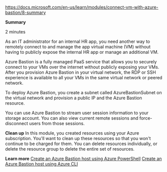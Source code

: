 https://docs.microsoft.com/en-us/learn/modules/connect-vm-with-azure-bastion/8-summary

**Summary**

2 minutes

As an IT administrator for an internal HR app, you need another way to remotely connect to and manage the app virtual machine (VM) without having to publicly expose the internal HR app or manage an additional VM.

Azure Bastion is a fully managed PaaS service that allows you to securely connect to your VMs over the internet without publicly exposing your VMs. After you provision Azure Bastion in your virtual network, the RDP or SSH experience is available to all your 
VMs in the same virtual network or peered network.

To deploy Azure Bastion, you create a subnet called AzureBastionSubnet on the virtual network and provision a public IP and the Azure Bastion resource.

You can use Azure Bastion to stream user session information to your storage account. You can also view current remote sessions and force-disconnect users from those sessions.


**Clean up**
In this module, you created resources using your Azure subscription. You'll want to clean up these resources so that you won't continue to be charged for them. You can delete resources individually, or delete the resource group to delete the entire set of resources.


**Learn more**
[Create an Azure Bastion host using Azure PowerShell](https://docs.microsoft.com/en-us/azure/bastion/bastion-create-host-powershell)
[Create an Azure Bastion host using Azure CLI](https://docs.microsoft.com/en-us/azure/bastion/create-host-cli)


